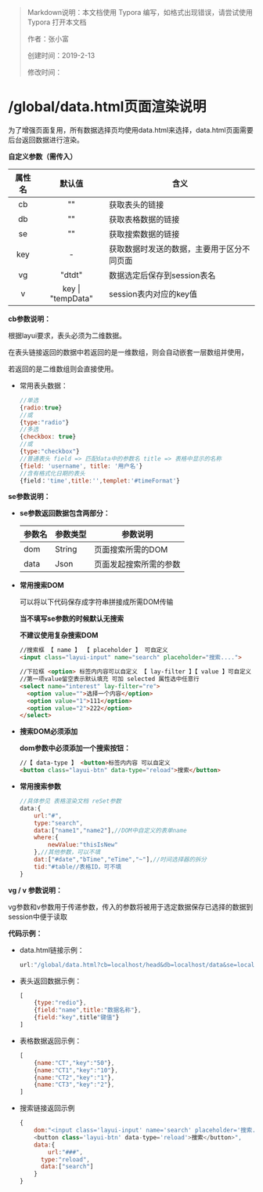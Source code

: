 > Markdown说明：本文档使用 Typora 编写，如格式出现错误，请尝试使用 Typora 打开本文档
>
> 作者：张小富
>
> 创建时间：2019-2-13
>
> 修改时间：

#  /global/data.html页面渲染说明

为了增强页面复用，所有数据选择页均使用data.html来选择，data.html页面需要后台返回数据进行渲染。

**自定义参数（需传入）**

| 属性名 |      默认值       | 含义                                       |
| :----: | :---------------: | ------------------------------------------ |
|   cb   |        ""         | 获取表头的链接                             |
|   db   |        ""         | 获取表格数据的链接                         |
|   se   |        ""         | 获取搜索数据的链接                         |
|  key   |         -         | 获取数据时发送的数据，主要用于区分不同页面 |
|   vg   |      "dtdt"       | 数据选定后保存到session表名                |
|   v    | key \| "tempData" | session表内对应的key值                     |

**cb参数说明：**

根据layui要求，表头必须为二维数据。

在表头链接返回的数据中若返回的是一维数组，则会自动嵌套一层数组并使用，

若返回的是二维数组则会直接使用。

- 常用表头数据：

  ```javascript
  //单选
  {radio:true}
  //或
  {type:"radio"}
  //多选
  {checkbox: true}
  //或
  {type:"checkbox"}
  //普通表头 field => 匹配data中的参数名 title => 表格中显示的名称
  {field: 'username', title: '用户名'}
  //含有格式化日期的表头
  {field：'time',title:'',templet:'#timeFormat'}
  ```

**se参数说明：**

- **se参数返回数据包含两部分：**

  | 参数名 | 参数类型 | 参数说明               |
  | ------ | -------- | ---------------------- |
  | dom    | String   | 页面搜索所需的DOM      |
  | data   | Json     | 页面发起搜索所需的参数 |

- **常用搜索DOM**

  可以将以下代码保存成字符串拼接成所需DOM传输

  **当不填写se参数的时候默认无搜索**

  **不建议使用复杂搜索DOM**

  ```html
  //搜索框 【 name 】 【 placeholder 】 可自定义
  <input class="layui-input" name="search" placeholder="搜索....">
  
  //下拉框 <option> 标签内内容可以自定义 【 lay-filter 】【 value 】可自定义 
  //第一项value留空表示默认填充 可加 selected 属性选中任意行
  <select name="interest" lay-filter="re">
  	<option value="">选择一个内容</option>
  	<option value="1">111</option>
  	<option value="2">222</option>
  </select>
  ```


- **搜索DOM必须添加**

  **dom参数中必须添加一个搜索按钮：**

  ```html
  //【 data-type 】 <button>标签内内容 可以自定义
  <button class="layui-btn" data-type="reload">搜索</button>
  ```

- **常用搜索参数**

  ```javascript
  //具体参见 表格渲染文档 reSet参数
  data:{
      url:"#",
      type:"search",
      data:["name1","name2"],//DOM中自定义的表单name
      where:{
          newValue:"thisIsNew"
      },//其他参数，可以不填
      dat:["#date","bTime","eTime","~"],//时间选择器的拆分
      tid:"#table//表格ID，可不填
  }
  ```


**vg / v 参数说明：**

vg参数和v参数用于传递参数，传入的参数将被用于选定数据保存已选择的数据到session中便于读取

**代码示例：**

- data.html链接示例：

  ```javascript
  url:"/global/data.html?cb=localhost/head&db=localhost/data&se=localhost/search&key=1"
  ```

- 表头返回数据示例：

  ```javascript
  [
      {type:"redio"},
      {field:"name",title:"数据名称"},
      {field:"key",title"键值"}
  ]
  ```

- 表格数据返回示例：

  ```javascript
  [
      {name:"CT","key":"50"},
      {name:"CT1","key":"10"},
      {name:"CT2","key":"1"},
      {name:"CT3","key":"2"},
  ]
  ```

- 搜索链接返回示例

  ```javascript
  {
      dom:"<input class='layui-input' name='search' placeholder='搜索....'>
      <button class='layui-btn' data-type='reload'>搜索</button>",
      data:{
          url:"###",
      	type:"reload",
      	data:["search"]
      }
  }
  ```

  

